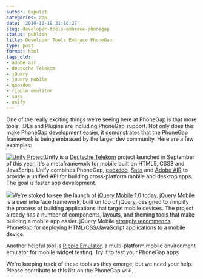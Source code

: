 ```yaml
---
author: Capulet
categories: app
date: '2010-10-18 21:10:27'
slug: developer-tools-embrace-phonegap
status: publish
title: Developer Tools Embrace PhoneGap
type: post
format: html
tags_old:
- adobe air
- deutsche Telekom
- jQuery
- jQuery Mobile
- qooxdoo
- ripple emulator
- sass
- unify
---
```


One of the really exciting things we're seeing here at PhoneGap is that more tools, IDEs and Plugins are including PhoneGap support. Not only does this make PhoneGap development easier, it demonstrates that the PhoneGap framework is being embraced by the larger dev community. Here are a few examples:

[](http://unify.github.com/unify/)[![Unify Project](http://www.phonegap.com/wp-content/uploads/2010/10/unify.png)](http://www.phonegap.com/wp-content/uploads/2010/10/unify.png)Unify is a [Deutsche Telekom](http://www.telekom.de/) project launched in September of this year. It's a metaframework for mobile built on HTML5, CSS3 and JavaScript. Unify combines PhoneGap, [qooxdoo](http://qooxdoo.org/), [Sass](http://www.sass-lang.com/) and [Adobe AIR](http://adobe.com/products/air) to provide a unified API for building cross-platform mobile and desktop apps. The goal is faster app development.

![](http://www.phonegap.com/wp-content/uploads/2010/10/jquery.png)We're stoked to see the launch of [jQuery Mobile](http://jquerymobile.com/) 1.0 today. jQuery Mobile is a user interface framework, built on top of jQuery, designed to simplify the process of building applications that target mobile devices. The project already has a number of components, layouts, and theming tools that make building a mobile app easier. jQuery Mobile [strongly recommends](http://jquerymobile.com/2010/10/jquery-mobile-alpha-1-released/) PhoneGap for deploying HTML/CSS/JavaScript applications to a mobile device.

Another helpful tool is [Ripple Emulator](http://nitobiinc.cmail1.com/t/y/l/ciiujk/l/t), a multi-platform mobile environment emulator for mobile widget testing. Try it to test your PhoneGap apps

We're keeping track of these tools as they emerge, but we need your help. Please contribute to this list on the PhoneGap wiki.
